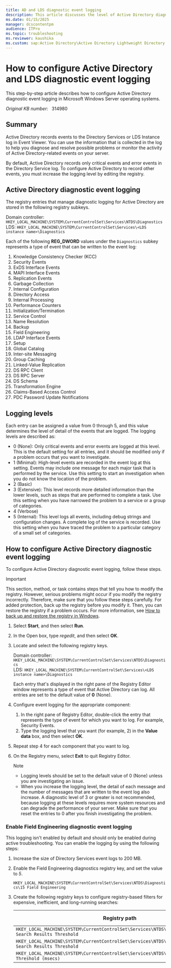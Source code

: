 ```yaml
---
title: AD and LDS diagnostic event logging
description: This article discusses the level of Active Directory diagnostic event logging and provides solutions for configuring Active Directory diagnostic event logging.
ms.date: 01/15/2025
manager: dcscontentpm
audience: ITPro
ms.topic: troubleshooting
ms.reviewer: kaushika
ms.custom: sap:Active Directory\Active Directory Lightweight Directory Services (AD LDS), csstroubleshoot
---
```

# How to configure Active Directory and LDS diagnostic event logging

This step-by-step article describes how to configure Active Directory diagnostic event logging in Microsoft Windows Server operating systems.

_Original KB number:_ &nbsp; 314980

## Summary

Active Directory records events to the Directory Services or LDS Instance log in Event Viewer. You can use the information that is collected in the log to help you diagnose and resolve possible problems or monitor the activity of Active Directory-related events on your server.

By default, Active Directory records only critical events and error events in the Directory Service log. To configure Active Directory to record other events, you must increase the logging level by editing the registry.

## Active Directory diagnostic event logging

The registry entries that manage diagnostic logging for Active Directory are stored in the following registry subkeys.

Domain controller: `HKEY_LOCAL_MACHINE\SYSTEM\CurrentControlSet\Services\NTDS\Diagnostics`  
LDS: `HKEY_LOCAL_MACHINE\SYSTEM\CurrentControlSet\Services\<LDS instance name>\Diagnostics`

Each of the following **REG_DWORD** values under the `Diagnostics` subkey represents a type of event that can be written to the event log:

1. Knowledge Consistency Checker (KCC)
2. Security Events
3. ExDS Interface Events
4. MAPI Interface Events
5. Replication Events
6. Garbage Collection
7. Internal Configuration
8. Directory Access
9. Internal Processing
10. Performance Counters
11. Initialization/Termination
12. Service Control
13. Name Resolution
14. Backup
15. Field Engineering
16. LDAP Interface Events
17. Setup
18. Global Catalog
19. Inter-site Messaging
20. Group Caching
21. Linked-Value Replication
22. DS RPC Client
23. DS RPC Server
24. DS Schema
25. Transformation Engine
26. Claims-Based Access Control
27. PDC Password Update Notifications

## Logging levels

Each entry can be assigned a value from 0 through 5, and this value determines the level of detail of the events that are logged. The logging levels are described as:

- 0 (None): Only critical events and error events are logged at this level. This is the default setting for all entries, and it should be modified only if a problem occurs that you want to investigate.
- 1 (Minimal): High-level events are recorded in the event log at this setting. Events may include one message for each major task that is performed by the service. Use this setting to start an investigation when you do not know the location of the problem.
- 2 (Basic)
- 3 (Extensive): This level records more detailed information than the lower levels, such as steps that are performed to complete a task. Use this setting when you have narrowed the problem to a service or a group of categories.
- 4 (Verbose)
- 5 (Internal): This level logs all events, including debug strings and configuration changes. A complete log of the service is recorded. Use this setting when you have traced the problem to a particular category of a small set of categories.

## How to configure Active Directory diagnostic event logging

To configure Active Directory diagnostic event logging, follow these steps.

> [!IMPORTANT]
> This section, method, or task contains steps that tell you how to modify the registry. However, serious problems might occur if you modify the registry incorrectly. Therefore, make sure that you follow these steps carefully. For added protection, back up the registry before you modify it. Then, you can restore the registry if a problem occurs. For more information, see [How to back up and restore the registry in Windows](https://support.microsoft.com/help/322756).

1. Select **Start**, and then select **Run**.
2. In the Open box, type *regedit*, and then select **OK**.
3. Locate and select the following registry keys.

    Domain controller: `HKEY_LOCAL_MACHINE\SYSTEM\CurrentControlSet\Services\NTDS\Diagnostics`  
    LDS: `HKEY_LOCAL_MACHINE\SYSTEM\CurrentControlSet\Services\<LDS instance name>\Diagnostics`

    Each entry that's displayed in the right pane of the Registry Editor window represents a type of event that Active Directory can log. All entries are set to the default value of **0** (None).

4. Configure event logging for the appropriate component:
    1. In the right pane of Registry Editor, double-click the entry that represents the type of event for which you want to log. For example, Security Events.
    2. Type the logging level that you want (for example, 2) in the **Value data** box, and then select **OK**.

5. Repeat step 4 for each component that you want to log.
6. On the Registry menu, select **Exit** to quit Registry Editor.

    > [!NOTE]
    >
    > - Logging levels should be set to the default value of 0 (None) unless you are investigating an issue.
    > - When you increase the logging level, the detail of each message and the number of messages that are written to the event log also increase. A diagnostic level of 3 or greater is not recommended, because logging at these levels requires more system resources and can degrade the performance of your server. Make sure that you reset the entries to 0 after you finish investigating the problem.

### Enable Field Engineering diagnostic event logging

This logging isn't enabled by default and should only be enabled during active troubleshooting. You can enable the logging by using the following steps:

1. Increase the size of Directory Services event logs to 200 MB.
2. Enable the Field Engineering diagnostics registry key, and set the value to _5_.

    `HKEY_LOCAL_MACHINE\SYSTEM\CurrentControlSet\Services\NTDS\Diagnostics\15 Field Engineering`

3. Create the following registry keys to configure registry-based filters for expensive, inefficient, and long-running searches:

    |Registry path  |Data type  |Default value  |
    |---------|---------|---------|
    |`HKEY_LOCAL_MACHINE\SYSTEM\CurrentControlSet\Services\NTDS\Parameters\Expensive Search Results Threshold`     |REG_DWORD         |1         |
    |`HKEY_LOCAL_MACHINE\SYSTEM\CurrentControlSet\Services\NTDS\Parameters\Inefficient Search Results Threshold`     |REG_DWORD         |1         |
    |`HKEY_LOCAL_MACHINE\SYSTEM\CurrentControlSet\Services\NTDS\Parameters\Search Time Threshold (msecs)`     |REG_DWORD         |1         |
